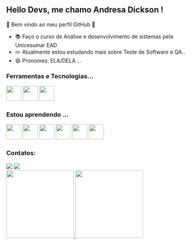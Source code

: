 ## Hello Devs, me chamo Andresa Dickson ! 

🚀 Bem vindo ao meu perfil GitHub 🚀

- 📚 Faço o curso de Análise e desenvolvimento de sistemas pela Unicesumar EAD
- ✏️ Atualmente estou estudando mais sobre Teste de Software e QA..
- 😄 Pronomes: ELA/DELA ...

### Ferramentas e Tecnologias...

<img src="https://cdn.jsdelivr.net/gh/devicons/devicon/icons/git/git-original.svg" width="40" height="40"/> <img src="https://cdn.jsdelivr.net/gh/devicons/devicon/icons/linux/linux-original.svg" width="40" height="40"/> <img src="https://cdn.jsdelivr.net/gh/devicons/devicon/icons/mysql/mysql-original-wordmark.svg"  width="40" height="40"/>

### Estou aprendendo ...

<img src="https://cdn.jsdelivr.net/gh/devicons/devicon/icons/html5/html5-original-wordmark.svg" width="40" height="40"/> <img src="https://cdn.jsdelivr.net/gh/devicons/devicon/icons/css3/css3-original-wordmark.svg" width="40" height="40"/> <img src="https://cdn.jsdelivr.net/gh/devicons/devicon/icons/javascript/javascript-original.svg" width="40" height="40"/> <img src="https://cdn.jsdelivr.net/gh/devicons/devicon/icons/php/php-original.svg" width="40" height="40"/> <img src="https://cdn.jsdelivr.net/gh/devicons/devicon/icons/bootstrap/bootstrap-original-wordmark.svg" width="40" height="40" />
 <img src="https://cdn.jsdelivr.net/gh/devicons/devicon/icons/python/python-original.svg" width="40" height="40"/>


### Contatos:

<div>
<a href = "mailto:andresaschirmer@gmail.com"><img src="https://img.shields.io/badge/Gmail-D14836?style=for-the-badge&logo=gmail&logoColor=white" target="_blank"></a>
<a href="https://www.linkedin.com/in/andresa-dickson-a53469215/" target="_blank"><img src="https://img.shields.io/badge/-LinkedIn-%230077B5?style=for-the-badge&logo=linkedin&logoColor=white" target="_blank"></a>   
</div>

<div>
<a href="https://github.com/andresadickson">
<img height="180em" src="https://github-readme-stats.vercel.app/api/top-langs/?username=andresadickson&layout=compact&langs_count=7&theme=dracula"/>
<img height="180em" src="https://github-readme-stats.vercel.app/api?username=andresadickson&show_icons=true&theme=dracula&include_all_commits=true&count_private=true"/>
</div>
  
 



